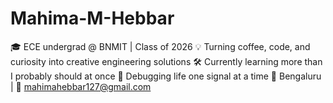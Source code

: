 # Mahima-M-Hebbar
🎓 ECE undergrad @ BNMIT | Class of 2026   💡 Turning coffee, code, and curiosity into creative engineering solutions      🛠️ Currently learning more than I probably should at once   🐛 Debugging life one signal at a time  📍 Bengaluru | 💌 mahimahebbar127@gmail.com
